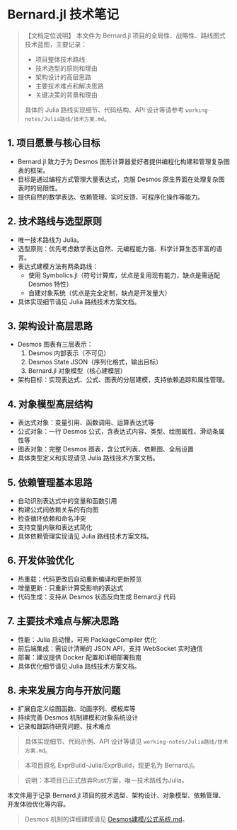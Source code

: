 # Bernard.jl 技术笔记

> 【文档定位说明】
> 本文件为 Bernard.jl 项目的全局性、战略性、路线图式技术蓝图，主要记录：
> - 项目整体技术路线
> - 技术选型的原则和理由
> - 架构设计的高层思路
> - 主要技术难点和解决思路
> - 关键决策的背景和理由
> 
> 具体的 Julia 路线实现细节、代码结构、API 设计等请参考 `working-notes/Julia路线/技术方案.md`。

## 1. 项目愿景与核心目标
- Bernard.jl 致力于为 Desmos 图形计算器爱好者提供编程化构建和管理复杂图表的框架。
- 目标是通过编程方式管理大量表达式，克服 Desmos 原生界面在处理复杂图表时的局限性。
- 提供自然的数学表达、依赖管理、实时反馈、可程序化操作等能力。

## 2. 技术路线与选型原则
- 唯一技术路线为 Julia。
- 选型原则：优先考虑数学表达自然、元编程能力强、科学计算生态丰富的语言。
- 表达式建模方法有两条路线：
  - 使用 Symbolics.jl（符号计算库，优点是复用现有能力，缺点是需适配 Desmos 特性）
  - 自建对象系统（优点是完全定制，缺点是开发量大）
- 具体实现细节请见 Julia 路线技术方案文档。

## 3. 架构设计高层思路
- Desmos 图表有三层表示：
  1. Desmos 内部表示（不可见）
  2. Desmos State JSON（序列化格式，输出目标）
  3. Bernard.jl 对象模型（核心建模层）
- 架构目标：实现表达式、公式、图表的分层建模，支持依赖追踪和属性管理。

## 4. 对象模型高层结构
- 表达式对象：变量引用、函数调用、运算表达式等
- 公式对象：一行 Desmos 公式，含表达式内容、类型、绘图属性、滑动条属性等
- 图表对象：完整 Desmos 图表，含公式列表、依赖图、全局设置
- 具体类型定义和实现请见 Julia 路线技术方案文档。

## 5. 依赖管理基本思路
- 自动识别表达式中的变量和函数引用
- 构建公式间依赖关系的有向图
- 检查循环依赖和命名冲突
- 支持变量内联和表达式简化
- 具体依赖管理实现请见 Julia 路线技术方案文档。

## 6. 开发体验优化
- 热重载：代码更改后自动重新编译和更新预览
- 增量更新：只重新计算受影响的表达式
- 代码生成：支持从 Desmos 状态反向生成 Bernard.jl 代码

## 7. 主要技术难点与解决思路
- 性能：Julia 启动慢，可用 PackageCompiler 优化
- 前后端集成：需设计清晰的 JSON API，支持 WebSocket 实时通信
- 部署：建议提供 Docker 配置和详细部署指南
- 具体优化细节请见 Julia 路线技术方案文档。

## 8. 未来发展方向与开放问题
- 扩展自定义绘图函数、动画序列、模板库等
- 持续完善 Desmos 机制建模和对象系统设计
- 记录和跟踪待研究问题、技术难点

> 具体实现细节、代码示例、API 设计等请见 `working-notes/Julia路线/技术方案.md`。

> 本项目原名 ExprBuild-Julia/ExprBuild，现更名为 Bernard.jl。

> 说明：本项目已正式放弃Rust方案，唯一技术路线为Julia。

本文件用于记录 Bernard.jl 项目的技术选型、架构设计、对象模型、依赖管理、开发体验优化等内容。

> Desmos 机制的详细建模请见 [Desmos建模/公式系统.md](Desmos建模/公式系统.md)。 